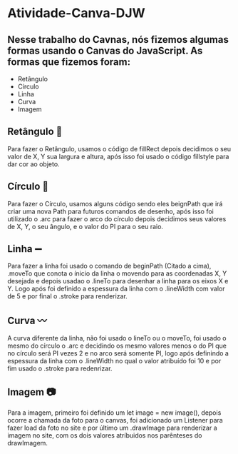 # Atividade-Canva-DJW

## Nesse trabalho do Cavnas, nós fizemos algumas formas usando o Canvas do JavaScript. As formas que fizemos foram:
- Retângulo
- Círculo
- Linha
- Curva
- Imagem

## Retângulo :white_square_button:
Para fazer o Retângulo, usamos o código de fillRect depois decidimos o seu valor de X, Y sua largura e altura, após isso foi usado o código fillstyle para dar cor ao objeto.

## Círculo :large_blue_circle:
Para fazer o Círculo, usamos alguns código sendo eles beignPath que irá criar uma nova Path para futuros comandos de desenho, após isso foi utilizado o .arc para fazer o arco do círculo depois decidimos seus valores de X, Y, o seu ângulo, e o valor do PI para o seu raio.

## Linha :heavy_minus_sign:
Para fazer a linha foi usado o comando de beginPath (Citado a cima), .moveTo que conota o ínicio da linha o movendo para as coordenadas X, Y desejada e depois usadao o .lineTo para desenhar a linha para os eixos X e Y. Logo após foi definido a espessura da linha com o .lineWidth com valor de 5 e por final o .stroke para renderizar.

## Curva :wavy_dash:
A curva diferente da linha, não foi usado o lineTo ou o moveTo, foi usado o mesmo do círculo o .arc e decidindo os mesmo valores menos o do PI que no círculo será PI vezes 2 e no arco será somente PI, logo após definindo a espessura da linha com o .lineWidth no qual o valor atribuído foi 10 e por fim usado o .stroke para redenrizar.

## Imagem :camera:
Para a imagem, primeiro foi definido um let image = new image(), depois ocorre a chamada da foto para o canvas, foi adicionado um Listener para fazer load da foto no site e por último um .drawImage para renderizar a imagem no site, com os dois valores atríbuidos nos parênteses do drawImagem.
